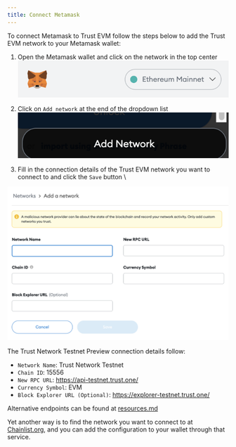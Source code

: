 ```yaml
---
title: Connect Metamask
---
```


To connect Metamask to Trust EVM follow the steps below to add the Trust EVM network to your Metamask wallet:

1. Open the Metamask wallet and click on the network in the top center \
![metamask top network button](./images/metamask_top_network_button.png)

2. Click on `Add network` at the end of the dropdown list \
![metamask top network button](./images/metamask_add_network_button.png)

3. Fill in the connection details of the Trust EVM network you want to connect to and click the `Save` button \

![metamask_add_network_form](./images/metamask_add_network_form.png)

The Trust Network Testnet Preview connection details follow:

* `Network Name`: Trust Network Testnet
* `Chain ID`: 15556
* `New RPC URL`: https://api-testnet.trust.one/
* `Currency Symbol`: EVM
* `Block Explorer URL (Optional)`: https://explorer-testnet.trust.one/

Alternative endpoints can be found at [resources.md](resources.md)

Yet another way is to find the network you want to connect to at [Chainlist.org](https://chainlist.org/), and you can add the configuration to your wallet through that service.
